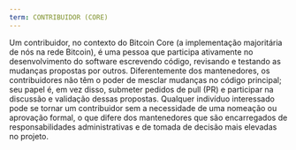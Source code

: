 ```yaml
---
term: CONTRIBUIDOR (CORE)
---
```


Um contribuidor, no contexto do Bitcoin Core (a implementação majoritária de nós na rede Bitcoin), é uma pessoa que participa ativamente no desenvolvimento do software escrevendo código, revisando e testando as mudanças propostas por outros. Diferentemente dos mantenedores, os contribuidores não têm o poder de mesclar mudanças no código principal; seu papel é, em vez disso, submeter pedidos de pull (PR) e participar na discussão e validação dessas propostas. Qualquer indivíduo interessado pode se tornar um contribuidor sem a necessidade de uma nomeação ou aprovação formal, o que difere dos mantenedores que são encarregados de responsabilidades administrativas e de tomada de decisão mais elevadas no projeto.